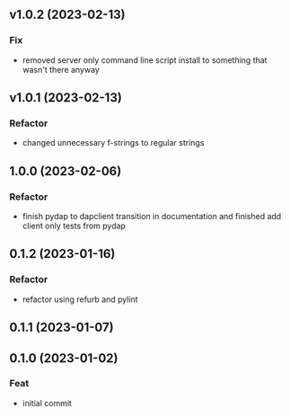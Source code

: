 ## v1.0.2 (2023-02-13)

### Fix

- removed server only command line script install to something that wasn't there anyway

## v1.0.1 (2023-02-13)

### Refactor

- changed unnecessary f-strings to regular strings

## 1.0.0 (2023-02-06)

### Refactor

- finish pydap to dapclient transition in documentation and finished add client only tests from pydap

## 0.1.2 (2023-01-16)

### Refactor

- refactor using refurb and pylint

## 0.1.1 (2023-01-07)

## 0.1.0 (2023-01-02)

### Feat

- initial commit
